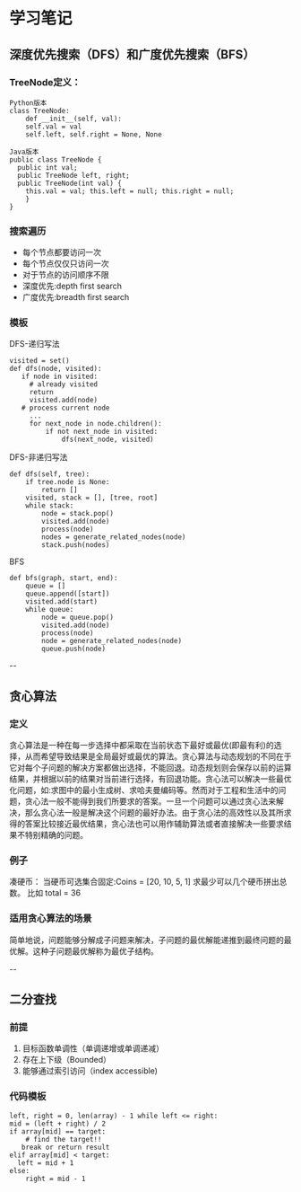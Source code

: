 # 学习笔记
## 深度优先搜索（DFS）和广度优先搜索（BFS）
### TreeNode定义：

	Python版本
	class TreeNode:
		def __init__(self, val):
		self.val = val
		self.left, self.right = None, None
	
	Java版本
	public class TreeNode {
	  public int val;
	  public TreeNode left, right;
	  public TreeNode(int val) {
		this.val = val; this.left = null; this.right = null;
		} 
	}
### 搜索遍历
* 每个节点都要访问一次
* 每个节点仅仅只访问一次
* 对于节点的访问顺序不限  
 * 深度优先:depth first search
 * 广度优先:breadth first search

### 模板
DFS-递归写法

	visited = set()
	def dfs(node, visited):
	   if node in visited:
	     # already visited
	     return
		 visited.add(node)
	   # process current node
		 ...
		 for next_node in node.children():
		     if not next_node in visited:
		         dfs(next_node, visited)
		
DFS-非递归写法

	def dfs(self, tree):
	    if tree.node is None:
	        return []
	    visited, stack = [], [tree, root]
	    while stack:
	        node = stack.pop()
	        visited.add(node)
	        process(node)
	        nodes = generate_related_nodes(node)
	        stack.push(nodes)
	        
BFS  

   	def bfs(graph, start, end):
   		queue = []
   		queue.append([start])
   		visited.add(start)
   		while queue:
   			node = queue.pop()
   			visited.add(node)
   			process(node)
   			node = generate_related_nodes(node)
   			queue.push(node)
   			
--

## 贪心算法
### 定义
贪心算法是一种在每一步选择中都采取在当前状态下最好或最优(即最有利)的选择，从而希望导致结果是全局最好或最优的算法。贪心算法与动态规划的不同在于它对每个子问题的解决方案都做出选择，不能回退。动态规划则会保存以前的运算结果，并根据以前的结果对当前进行选择，有回退功能。贪心法可以解决一些最优化问题，如:求图中的最小生成树、求哈夫曼编码等。然而对于工程和生活中的问题，贪心法一般不能得到我们所要求的答案。一旦一个问题可以通过贪心法来解决，那么贪心法一般是解决这个问题的最好办法。由于贪心法的高效性以及其所求得的答案比较接近最优结果，贪心法也可以用作辅助算法或者直接解决一些要求结果不特别精确的问题。

### 例子
凑硬币：
当硬币可选集合固定:Coins = [20, 10, 5, 1] 求最少可以几个硬币拼出总数。 比如 total = 36

### 适用贪心算法的场景
简单地说，问题能够分解成子问题来解决，子问题的最优解能递推到最终问题的最优解。这种子问题最优解称为最优子结构。

--

## 二分查找
### 前提
1. 目标函数单调性（单调递增或单调递减）
2. 存在上下级（Bounded）
3. 能够通过索引访问（index accessible)

### 代码模板

    left, right = 0, len(array) - 1 while left <= right:
	mid = (left + right) / 2
	if array[mid] == target:
	  	# find the target!!
	   break or return result
	elif array[mid] < target:
	  left = mid + 1
	else:
		right = mid - 1
	



       

	
 
